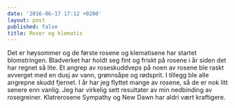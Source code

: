 ```yaml
---
date: '2016-06-17 17:12 +0200'
layout: post
published: false
title: Roser og klematis
---
```


Det er høysommer og de første rosene og klematisene har startet blomstringen. Bladverket har holdt seg fint og friskt på rosene i år siden det har regnet så lite. Et angrep av roseskuddveps på noen av rosene ble raskt avverget med en dusj av vann, grønnsåpe og rødsprit. I tillegg ble alle angrepne skudd fjernet. I år har jeg flyttet mange av rosene, så de er nok litt senere enn vanlig. Jeg har virkelig sett resultater av min nedbinding av rosegreiner. Klatrerosene Sympathy og New Dawn har aldri vært kraftigere. 
